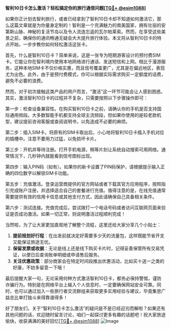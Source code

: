 **智利10日卡怎么激活？轻松搞定你的旅行通信问题[[TG💪+ @esim1088](https://t.me/s/esim1088)]**

如果你正计划去智利旅行，或者已经拿到了智利10日卡却不知道如何激活它，那么这篇文章就是为你量身定制的！智利是一个充满魅力的南美国家，拥有壮丽的安第斯山脉、神秘的复活节岛以及令人流连忘返的瓦尔帕莱索。然而，在享受这些美景之前，确保你的通讯畅通无疑会大大提升旅行体验。本文将从智利10日卡的特点开始，一步步教你如何轻松激活这张卡。

首先，什么是智利10日卡？简单来说，这是一张专为短期游客设计的预付费SIM卡。它能让你在智利境内使用本地网络进行通话、发送短信和上网。相比于漫游服务，这种本地SIM卡不仅价格实惠，而且信号覆盖更广，尤其是在偏远地区，表现尤为出色。此外，由于是预付费模式，你可以根据实际需求购买一定额度的话费，避免不必要的浪费。

然而，对于初次接触这类产品的用户而言，“激活”这一环节可能会让人感到困惑。其实，激活智利10日卡的过程并不复杂，只需要按照以下步骤操作即可：

第一步：检查设备兼容性。在购买智利10日卡之前，请确认你的手机是否支持国际通用频段。大多数智能手机都支持全球主流频段，但如果你使用的是较老款机型，建议提前咨询客服或查阅说明书，以免造成不必要的麻烦。

第二步：插入SIM卡。将原有的SIM卡取出后，小心地将智利10日卡插入手机对应的插槽中。注意不要用力过猛，以免损坏卡片。

第三步：开机并等待注册。打开手机电源，稍等片刻让系统自动搜索可用网络。通常情况下，几秒钟内就能看到信号图标出现。

第四步：输入PIN码（如有）。如果你的新卡设置了PIN码保护，请根据提示输入正确的四位数字以解锁SIM卡功能。

第五步：充值激活。登录运营商提供的官方网站或者下载其官方应用程序，按照指引完成账户注册，并选择适合自己的套餐进行充值。值得注意的是，在线充值通常需要提供有效的信用卡信息或其他支付方式，因此请确保自己具备相关条件。

第六步：测试连接。充值完成后，尝试拨打一个电话号码或者访问互联网页面来验证是否成功激活。如果一切正常，则说明激活过程顺利完成！

当然啦，为了让大家更加直观地了解整个流程，这里还给大家分享几个小贴士：

1. **提前规划好行程**：在出发前就决定好需要多少天的流量包，这样既能节省开支又能保证旅途无忧。
2. **保留发票或收据**：无论是线上还是线下购买卡片时，记得妥善保管所有交易凭证，以便日后查询账单明细或申请售后服务。
3. **关注优惠政策**：部分商家会在特定时间段推出优惠活动，比如买十送一之类的好康，不妨多留意一下哦！

最后提醒大家一句，无论采用何种方式激活智利10日卡，都务必保持警惕，谨防诈骗行为。特别是在网络平台上输入个人信息时，一定要确保网站安全可靠。同时，也可以通过加入一些旅行者交流群组来获取更多实用经验与建议，毕竟集思广益总比单打独斗来得靠谱得多！

好了朋友们，关于“智利10日卡怎么激活”的疑问是不是已经迎刃而解啦？如果还有其他问题的话，欢迎随时留言讨论，咱们一起探讨更多有趣的话题吧！祝大家旅途愉快，收获满满的美好回忆[[TG💪+ @esim1088](https://t.me/s/esim1088)] ![Image](https://i.postimg.cc/4NQfJmqS/Snipaste-2025-05-13-00-14-12.png)